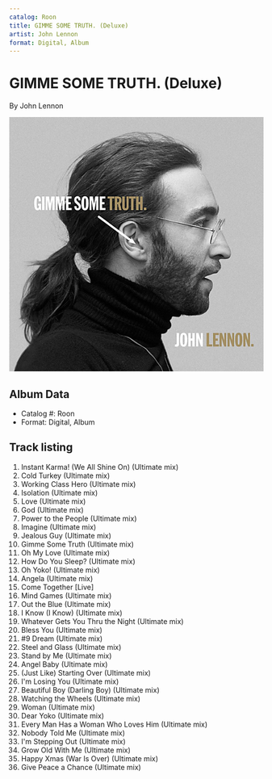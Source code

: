 ```yaml
---
catalog: Roon
title: GIMME SOME TRUTH. (Deluxe)
artist: John Lennon
format: Digital, Album
---
```


# GIMME SOME TRUTH. (Deluxe)

By John Lennon

![](../../assets/albumcovers/John_Lennon-GIMME_SOME_TRUTH_Deluxe.png)

## Album Data

- Catalog #: Roon
- Format: Digital, Album


## Track listing


1. Instant Karma! (We All Shine On) (Ultimate mix)
2. Cold Turkey (Ultimate mix)
3. Working Class Hero (Ultimate mix)
4. Isolation (Ultimate mix)
5. Love (Ultimate mix)
6. God (Ultimate mix)
7. Power to the People (Ultimate mix)
8. Imagine (Ultimate mix)
9. Jealous Guy (Ultimate mix)
10. Gimme Some Truth (Ultimate mix)
11. Oh My Love (Ultimate mix)
12. How Do You Sleep? (Ultimate mix)
13. Oh Yoko! (Ultimate mix)
14. Angela (Ultimate mix)
15. Come Together [Live]
16. Mind Games (Ultimate mix)
17. Out the Blue (Ultimate mix)
18. I Know (I Know) (Ultimate mix)
19. Whatever Gets You Thru the Night (Ultimate mix)
20. Bless You (Ultimate mix)
21. #9 Dream (Ultimate mix)
22. Steel and Glass (Ultimate mix)
23. Stand by Me (Ultimate mix)
24. Angel Baby (Ultimate mix)
25. (Just Like) Starting Over (Ultimate mix)
26. I'm Losing You (Ultimate mix)
27. Beautiful Boy (Darling Boy) (Ultimate mix)
28. Watching the Wheels (Ultimate mix)
29. Woman (Ultimate mix)
30. Dear Yoko (Ultimate mix)
31. Every Man Has a Woman Who Loves Him (Ultimate mix)
32. Nobody Told Me (Ultimate mix)
33. I'm Stepping Out (Ultimate mix)
34. Grow Old With Me (Ultimate mix)
35. Happy Xmas (War Is Over) (Ultimate mix)
36. Give Peace a Chance (Ultimate mix)

